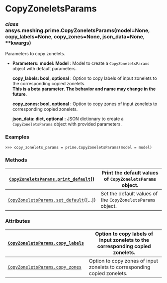 <!-- vale off -->

<a id="copyzoneletsparams"></a>

# CopyZoneletsParams

<a id="ansys.meshing.prime.CopyZoneletsParams"></a>

### *class* ansys.meshing.prime.CopyZoneletsParams(model=None, copy_labels=None, copy_zones=None, json_data=None, \*\*kwargs)

Parameters to copy zonelets.

* **Parameters:**
  **model: Model**
  : Model to create a `CopyZoneletsParams` object with default parameters.

  **copy_labels: bool, optional**
  : Option to copy labels of input zonelets to the corresponding copied zonelets.
    <br/>
    **This is a beta parameter**. **The behavior and name may change in the future**.

  **copy_zones: bool, optional**
  : Option to copy zones of input zonelets to corresponding copied zonelets.

  **json_data: dict, optional**
  : JSON dictionary to create a `CopyZoneletsParams` object with provided parameters.

### Examples

```pycon
>>> copy_zonelets_params = prime.CopyZoneletsParams(model = model)
```

<!-- !! processed by numpydoc !! -->

### Methods

| [`CopyZoneletsParams.print_default`](ansys.meshing.prime.CopyZoneletsParams.print_default.md#ansys.meshing.prime.CopyZoneletsParams.print_default)()   | Print the default values of `CopyZoneletsParams` object.   |
|--------------------------------------------------------------------------------------------------------------------------------------------------------|------------------------------------------------------------|
| [`CopyZoneletsParams.set_default`](ansys.meshing.prime.CopyZoneletsParams.set_default.md#ansys.meshing.prime.CopyZoneletsParams.set_default)([...])    | Set the default values of the `CopyZoneletsParams` object. |

### Attributes

| [`CopyZoneletsParams.copy_labels`](ansys.meshing.prime.CopyZoneletsParams.copy_labels.md#ansys.meshing.prime.CopyZoneletsParams.copy_labels)   | Option to copy labels of input zonelets to the corresponding copied zonelets.   |
|------------------------------------------------------------------------------------------------------------------------------------------------|---------------------------------------------------------------------------------|
| [`CopyZoneletsParams.copy_zones`](ansys.meshing.prime.CopyZoneletsParams.copy_zones.md#ansys.meshing.prime.CopyZoneletsParams.copy_zones)      | Option to copy zones of input zonelets to corresponding copied zonelets.        |
<!-- vale on -->
